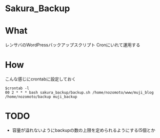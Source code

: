 # Sakura_Backup

# What

レンサバのWordPressバックアップスクリプト
Cronにいれて運用する

# How
こんな感じにcrontabに設定しておく
```
$crontab -l
00 2 * * * bash sakura_backup/backup.sh /home/nozomoto/www/muji_blog /home/nozomoto/backup muji_backup
```

# TODO 
- 容量が溢れないようにbackupの数の上限を定められるようにする(5個とか
